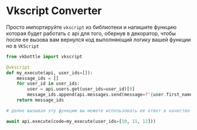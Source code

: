 # Vkscript Converter

Просто импортируйте `vkscript` из библиотеки и напишите функцию которая будет работать с api для того, обернув в декоратор, чтобы после ее вызова вам вернулся код выполняющий логику вашей функции но в `VKScript`

```python
from vkbottle import vkscript

@vkscript
def my_execute(api, user_ids=[]):
    message_ids = []
    for user_id in user_ids:
        user = api.users.get(user_ids=user_id)[0]
        message_ids.append(api.messages.send(message=f"{user.first_name}, спасибо что зашел на чай", random_id=0, peer_id=user_id))
    return message_ids

# далее вызывая эту функцию вы можете использовать ее ответ в качестве кода для execute

await api.execute(code=my_execute(user_ids=[10, 11, 12]))
```